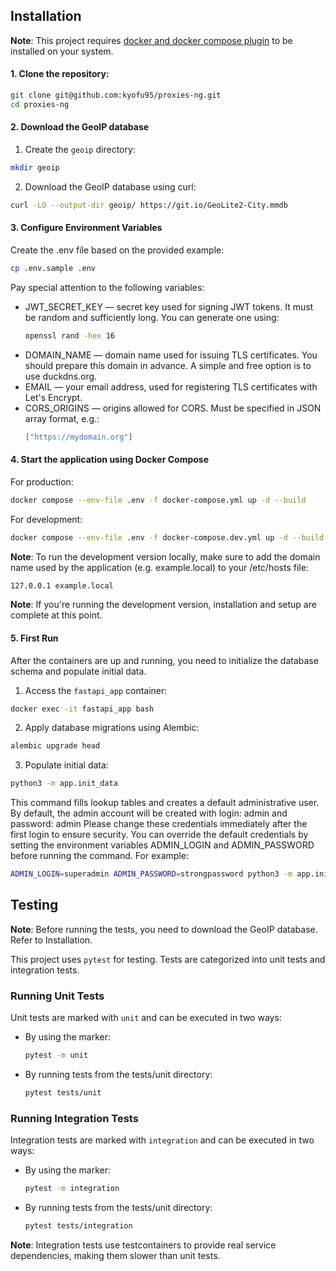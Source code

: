 ## Installation

**Note**: This project requires [docker and docker compose plugin](https://www.docker.com/get-started/) to be installed on your system.

#### 1. Clone the repository:
   ```sh
   git clone git@github.com:kyofu95/proxies-ng.git
   cd proxies-ng
   ```
#### 2. Download the GeoIP database
1. Create the `geoip` directory:
  ```sh
  mkdir geoip
  ```
2. Download the GeoIP database using curl:
  ```sh
  curl -LO --output-dir geoip/ https://git.io/GeoLite2-City.mmdb
  ```
#### 3. Configure Environment Variables
Create the .env file based on the provided example:
```sh
cp .env.sample .env
```
Pay special attention to the following variables:
- JWT_SECRET_KEY — secret key used for signing JWT tokens. It must be random and sufficiently long. You can generate one using:
  ```sh
  openssl rand -hex 16
  ```
- DOMAIN_NAME — domain name used for issuing TLS certificates. You should prepare this domain in advance. A simple and free option is to use duckdns.org.
- EMAIL — your email address, used for registering TLS certificates with Let's Encrypt.
- CORS_ORIGINS — origins allowed for CORS. Must be specified in JSON array format, e.g.:
   ```json
   ["https://mydomain.org"]
   ```
#### 4. Start the application using Docker Compose
For production:
```sh
docker compose --env-file .env -f docker-compose.yml up -d --build
```
For development:
```sh
docker compose --env-file .env -f docker-compose.dev.yml up -d --build 
```
**Note**: To run the development version locally, make sure to add the domain name used by the application (e.g. example.local) to your /etc/hosts file:
 ```sh
 127.0.0.1 example.local
 ```
**Note**: If you're running the development version, installation and setup are complete at this point.

#### 5. First Run
After the containers are up and running, you need to initialize the database schema and populate initial data.

1. Access the `fastapi_app` container:
```sh
docker exec -it fastapi_app bash
```
2. Apply database migrations using Alembic:
```sh
alembic upgrade head
```
3. Populate initial data:
```sh
python3 -m app.init_data
```
This command fills lookup tables and creates a default administrative user.
By default, the admin account will be created with login: admin and password: admin
Please change these credentials immediately after the first login to ensure security.
You can override the default credentials by setting the environment variables ADMIN_LOGIN and ADMIN_PASSWORD before running the command. For example:
```sh
ADMIN_LOGIN=superadmin ADMIN_PASSWORD=strongpassword python3 -m app.init_data
```

## Testing
**Note**: Before running the tests, you need to download the GeoIP database. Refer to Installation.

This project uses `pytest` for testing. Tests are categorized into unit tests and integration tests.

### Running Unit Tests
Unit tests are marked with `unit` and can be executed in two ways:
- By using the marker:
  ```sh
  pytest -m unit
  ```
- By running tests from the tests/unit directory:
  ```sh
  pytest tests/unit
  ```

### Running Integration Tests
Integration tests are marked with `integration` and can be executed in two ways:
- By using the marker:
  ```sh
  pytest -m integration
  ```
- By running tests from the tests/unit directory:
  ```sh
  pytest tests/integration
  ```
**Note**: Integration tests use testcontainers to provide real service dependencies, making them slower than unit tests.
